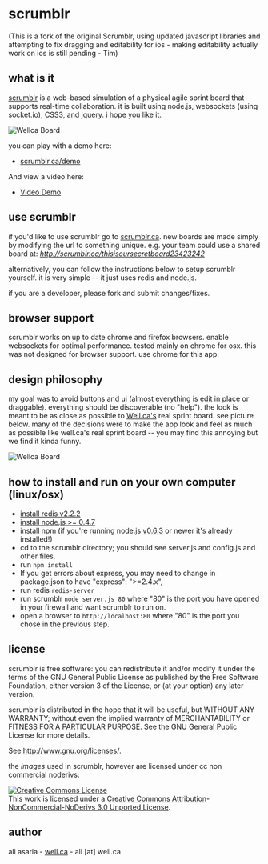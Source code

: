scrumblr
========

(This is a fork of the original Scrumblr, using updated javascript libraries and attempting to fix dragging and editability for ios - making editability actually work on ios is still pending - Tim)

what is it
----------
[scrumblr](http://scrumblr.ca) is a web-based simulation of a physical agile sprint board that supports real-time collaboration. it is built using node.js, websockets (using socket.io), CSS3, and jquery. i hope you like it.

![Wellca Board](http://scrumblr.ca/images/screenshot.png)

you can play with a demo here:

- [scrumblr.ca/demo](http://scrumblr.ca/demo)

And view a video here:

- [Video Demo](http://www.youtube.com/watch?v=gAKxyOh1zPk)

use scrumblr
------------

if you'd like to use scrumblr go to [scrumblr.ca](http://scrumblr.ca). new boards are made simply by modifying the url to something unique. e.g. your team could use a shared board at: *http://scrumblr.ca/thisisoursecretboard23423242*

alternatively, you can follow the instructions below to setup scrumblr yourself. it is very simple -- it just uses redis and node.js.

if you are a developer, please fork and submit changes/fixes.

browser support
---------------

scrumblr works on up to date chrome and firefox browsers. enable websockets for optimal performance. tested mainly on chrome for osx. this was not designed for browser support. use chrome for this app.

design philosophy
-----------------
my goal was to avoid buttons and ui (almost everything is edit in place or draggable). everything should be discoverable (no "help"). the look is meant to be as close as possible to [Well.ca's](http://well.ca) real sprint board. see picture below. many of the decisions were to make the app look and feel as much as possible like well.ca's real sprint board -- you may find this annoying but we find it kinda funny.

![Wellca Board](http://scrumblr.ca/images/DSC_7093.jpg)


how to install and run on your own computer (linux/osx)
-------------------------------------------------------

- [install redis v2.2.2](http://redis.io/download)
- [install node.js >= 0.4.7](http://nodejs.org/)
- install npm (if you're running node.js [v0.6.3](https://github.com/joyent/node/commit/b159c6) or newer it's already installed!)
- cd to the scrumblr directory; you should see server.js and config.js and other files.
- run `npm install`
- If you get errors about express, you may need to change in package.json to have "express":  ">=2.4.x", 
- run redis `redis-server`
- run scrumblr `node server.js 80` where "80" is the port you have opened in your firewall and want scrumblr to run on. 
- open a browser to `http://localhost:80` where "80" is the port you chose in the previous step.

license
-------

scrumblr is free software: you can redistribute it and/or modify
it under the terms of the GNU General Public License as published by
the Free Software Foundation, either version 3 of the License, or
(at your option) any later version.

scrumblr is distributed in the hope that it will be useful,
but WITHOUT ANY WARRANTY; without even the implied warranty of
MERCHANTABILITY or FITNESS FOR A PARTICULAR PURPOSE.  See the
GNU General Public License for more details.

See <http://www.gnu.org/licenses/>.

the *images* used in scrumblr, however are licensed under cc non commercial noderivs:

<a rel="license" href="http://creativecommons.org/licenses/by-nc-nd/3.0/"><img alt="Creative Commons License" style="border-width:0" src="http://i.creativecommons.org/l/by-nc-nd/3.0/80x15.png" /></a><br />This work is licensed under a <a rel="license" href="http://creativecommons.org/licenses/by-nc-nd/3.0/">Creative Commons Attribution-NonCommercial-NoDerivs 3.0 Unported License</a>.

author
------

ali asaria - [well.ca](http://well.ca) - ali [at] well.ca
